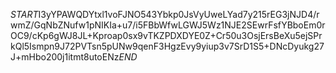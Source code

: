$START$I3yYPAWQDYtxl1voFJNO543Ybkp0JsVyUweLYad7y215rEG3jNJD4/rwmZ/GqNbZNufw1pNIKIa+u7/i5FBbWfwLGWJ5Wz1NJE2SEwrFsfYBboEm0rOC9/cKp6gWJ8JL+Kproap0sx9vTKZPDXDYE0Z+Cr50u3OsjErsBeXu5ejSPrkQl5Ismpn9J72PVTsn5pUNw9qenF3HgzEvy9yiup3v7SrD1S5+DNcDyukg27J+mHbo200j1itmt8utoENz$END$